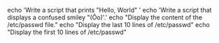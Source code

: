 echo 'Write a script that prints "Hello, World" '
echo 'Write a script that displays a confused smiley "(Ôo)'.'
echo "Display the content of the /etc/passwd file."
echo "Display the last 10 lines of /etc/passwd"
echo "Display the first 10 lines of /etc/passwd"
